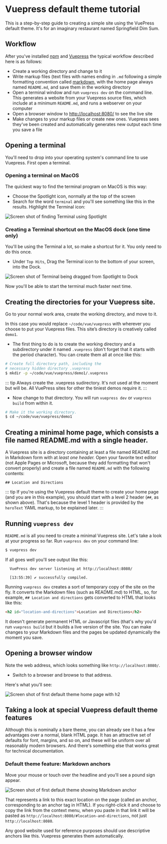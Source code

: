 # Vuepress default theme tutorial

This is a step-by-step guide to creating a simple site
using the VuePress default theme. It's for an imaginary
restaurant named Springfield Dim Sum.

## Workflow

After you've installed [npm](https://www.npmjs.com/) and [Vuepress](https://vuepress.vuejs.org/guide/getting-started.html)
the typical workflow described here is as follows:

* Create a working directory and change to it
* Write markup files (text files with names ending in `.md` following a simple formatting convention
called [markdown](https://en.wikipedia.org/wiki/Markdown), with the home page always named `README.md`,
and save them in the working directory
* Open a terminal window and run `vuepress dev` on the command line. This generates a website from
your Vuepress source files, which include at a minimum `README.md`, and runs a webserver on your computer
* Open a browser window to [http://localhost:8080/](http://localhost:8080/) to see the live site
* Make changes to your markup files or create new ones. Vuepress sees they've been created and 
automatically generates new output each time you save a file

## Opening a terminal

You'll need to drop into your operating system's command line to use Vuepress. First open
a terminal.

### Opening a terminal on MacOS

The quickest way to find the terminal program on MacOS is this way:

* Choose the Spotlight icon, normally at the top of the screen
* Search for the word `terminal` and you'll see something like this in the results. Highlight the Terminal icon:

![Screen shot of finding Terminal using Spotlight](/assets/img/macos-spotlight-terminal.png)

### Creating a Terminal shortcut on the MacOS dock (one time only)

You'll be using the Terminal a lot, so make a shortcut for it. You only need to
do this once.

* Under `Top Hits`, Drag the Terminal icon to the bottom of your screen, into the Dock.

![Screen shot of Terminal being dragged from Spotlight to Dock](/assets/img/macos-dock-dragging-terminal.png)

Now you'll be able to start the terminal much faster next time.

## Creating the directories for your Vuepress site.

Go to your normal work area, create the working directory, and move to it. 

In this case you would replace `~/code/vue/vuepress` with wherever you choose to put your Vuepress files. This site’s directory is creatively called `demo1`. 

* The first thing to do is to create the working directory and a subdirectory under it named `.vuepress` (don't forget that it starts with the period character). You can create them all at once like this:

```bash
# Create full directory path, including the
# necessary hidden directory .vuepress
$ mkdir -p ~/code/vue/vuepress/demo1/.vuepress
```

::: tip
Always create the .vuepress sudirectory. It's not used at the moment but will be. All
VuePress sites for other the tiniest demos require it.
:::
* Now change to that directory. You will run `vuepress dev` or `vuepress build` from within it.

```bash
# Make it the working directory.
$ cd ~/code/vue/vuepress/demo1
```

## Creating a minimal home page, which consists a file named README.md with a single header.

A Vuepress site is a directory containing at least a file named README.md in Markdown form with at *least
one header.* Open your favorite text editor (not Apple Pages or Microsoft, because they add
formatting that won't convert properly) and create a file named `README.md` with the following contents:

```
## Location and Directions
```

<!-- tip TIP FOR DEFAULT THEME USERS -->
::: tip 
If you're using the Vuepress default theme to create your home page (and you are in this example), 
you should start
with a level 2 header (`##`, as shown above). That's because the level 1 header
is provided by the `heroText` YAML markup, to be explained later.
:::

## Running `vuepress dev`

`README.md` is all you need to create a minimal Vuepress site. Let's take a look at your progress so far. Run `vuepress dev` on your command line:

```bash
$ vuepress dev
```

If all goes well you'll see output like this:

```
  VuePress dev server listening at http://localhost:8080/

  [13:55:39] ✔ successfully compiled.
```

Running `vuepress dev` creates a sort of temporary copy of the site on the fly. It converts the Markdown files (such as README.md) to HTML, so, for example, `## Location and directions` gets converted to HTML that looks like this:

```html
<h2 id="location-and-directions">Location and Directions</h2> 
```

It doesn't generate permanent HTML or Javascript files (that's why you'd run `vuepress build` but it builds a live version of the site. You can make changes
to your Markdown files and the pages be updated dynamically the moment you save.

## Opening a browser window

Note the web address, which looks something like `http://localhost:8080/`. 

* Switch to a browser and browse to that address. 

Here's what you'll see:

![Screen shot of first default theme home page with h2](/assets/img/default1-h2.png)


## Taking a look at special Vuepress default theme features

Although this is nominally a bare theme, you can already see it has a few advantages over a normal, blank HTML page. 
It has an attractive set of defaults for font, margins, and so on, and these will be uniform over all reasonably 
modern browsers. And there's something else that works great for technical documentation.

### Default theme feature: Markdown anchors

Move your mouse or touch over the headline and you'll see a pound sign appear.

![Screen shot of first default theme showing Markdown anchor](/assets/img/default1-anchor.png)

That represents a link to this exact location on the page (called an anchor, corresponding to an
anchor tag in HTML). If you right-click it and choose to copy the link from the context menu, 
when you paste in that link it will be pasted as `http://localhost:8080/#location-and-directions`, not
just `http://localhost:8080`.

Any good website used for reference purposes should use descriptive anchors like this. Vuepress
generates them automatically.






